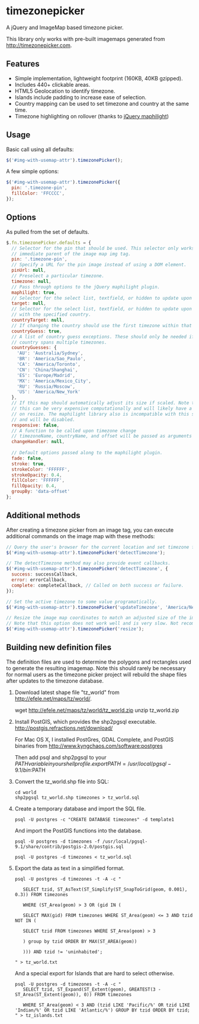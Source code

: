 timezonepicker
==============

A jQuery and ImageMap based timezone picker.

This library only works with pre-built imagemaps generated from
http://timezonepicker.com.

Features
--------

- Simple implementation, lightweight footprint (160KB, 40KB gzipped).
- Includes 440+ clickable areas.
- HTML5 Geolocation to identify timezone.
- Islands include padding to increase ease of selection.
- Country mapping can be used to set timezone and country at the same time.
- Timezone highlighting on rollover (thanks to [jQuery maphilight](http://davidlynch.org/projects/maphilight/docs/))

Usage
-----

Basic call using all defaults:
```javascript
$('#img-with-usemap-attr').timezonePicker();
```

A few simple options:
```javascript
$('#img-with-usemap-attr').timezonePicker({
  pin: '.timezone-pin',
  fillColor: 'FFCCCC',
});
```

Options
-------
As pulled from the set of defaults.

```javascript
$.fn.timezonePicker.defaults = {
  // Selector for the pin that should be used. This selector only works in the
  // immediate parent of the image map img tag.
  pin: '.timezone-pin',
  // Specify a URL for the pin image instead of using a DOM element.
  pinUrl: null,
  // Preselect a particular timezone.
  timezone: null,
  // Pass through options to the jQuery maphilight plugin.
  maphilight: true,
  // Selector for the select list, textfield, or hidden to update upon click.
  target: null,
  // Selector for the select list, textfield, or hidden to update upon click
  // with the specified country.
  countryTarget: null,
  // If changing the country should use the first timezone within that country.
  countryGuess: true,
  // A list of country guess exceptions. These should only be needed if a
  // country spans multiple timezones.
  countryGuesses: {
    'AU': 'Australia/Sydney',
    'BR': 'America/Sao_Paulo',
    'CA': 'America/Toronto',
    'CN': 'China/Shanghai',
    'ES': 'Europe/Madrid',
    'MX': 'America/Mexico_City',
    'RU': 'Russia/Moscow',
    'US': 'America/New_York'
  },
  // If this map should automatically adjust its size if scaled. Note that
  // this can be very expensive computationally and will likely have a delay
  // on resize. The maphilight library also is incompatible with this setting
  // and will be disabled.
  responsive: false,
  // A function to be called upon timezone change
  // timezoneName, countryName, and offset will be passed as arguments
  changeHandler: null,
  
  // Default options passed along to the maphilight plugin.
  fade: false,
  stroke: true,
  strokeColor: 'FFFFFF',
  strokeOpacity: 0.4,
  fillColor: 'FFFFFF',
  fillOpacity: 0.4,
  groupBy: 'data-offset'
};
```

Additional methods
------------------
After creating a timezone picker from an image tag, you can execute additional
commands on the image map with these methods:

```javascript
// Query the user's browser for the current location and set timezone from that.
$('#img-with-usemap-attr').timezonePicker('detectTimezone');

// The detectTimezone method may also provide event callbacks.
$('#img-with-usemap-attr').timezonePicker('detectTimezone', {
  success: successCallback,
  error: errorCallback,
  complete: completeCallback, // Called on both success or failure.
});

// Set the active timezone to some value programatically.
$('#img-with-usemap-attr').timezonePicker('updateTimezone', 'America/New_York');

// Resize the image map coordinates to match an adjusted size of the image.
// Note that this option does not work well and is very slow. Not recommended.
$('#img-with-usemap-attr').timezonePicker('resize');
```

Building new definition files
-----------------------------

The definition files are used to determine the polygons and rectangles used to
generate the resulting imagemap. Note this should rarely be necessary for normal
users as the timezone picker project will rebuild the shape files after updates
to the timezone database.

1. Download latest shape file "tz_world" from
   http://efele.net/maps/tz/world/.

   wget http://efele.net/maps/tz/world/tz_world.zip
   unzip tz_world.zip

2. Install PostGIS, which provides the shp2pgsql executable.
   http://postgis.refractions.net/download/

   For Mac OS X, I installed PostGres, GDAL Complete, and PostGIS binaries from
   http://www.kyngchaos.com/software:postgres

   Then add psql and shp2pgsql to your $PATH variable in your shell profile.
   export PATH=/usr/local/pgsql-9.1/bin:$PATH

3. Convert the tz_world.shp file into SQL:

   ```
   cd world
   shp2pgsql tz_world.shp timezones > tz_world.sql
   ```

4. Create a temporary database and import the SQL file.

   ```
   psql -U postgres -c "CREATE DATABASE timezones" -d template1
   ```

   And import the PostGIS functions into the database.

   ```
   psql -U postgres -d timezones -f /usr/local/pgsql-9.1/share/contrib/postgis-2.0/postgis.sql

   psql -U postgres -d timezones < tz_world.sql
   ```

5. Export the data as text in a simplified format.

   ```
   psql -U postgres -d timezones -t -A -c "

      SELECT tzid, ST_AsText(ST_Simplify(ST_SnapToGrid(geom, 0.001), 0.3)) FROM timezones 

      WHERE (ST_Area(geom) > 3 OR (gid IN (

      SELECT MAX(gid) FROM timezones WHERE ST_Area(geom) <= 3 AND tzid NOT IN (

      SELECT tzid FROM timezones WHERE ST_Area(geom) > 3

      ) group by tzid ORDER BY MAX(ST_AREA(geom))

      ))) AND tzid != 'uninhabited';

   " > tz_world.txt
   ```

   And a special export for Islands that are hard to select otherwise.

   ```
   psql -U postgres -d timezones -t -A -c "
      SELECT tzid, ST_Expand(ST_Extent(geom), GREATEST(3 - ST_Area(ST_Extent(geom)), 0)) FROM timezones

      WHERE ST_Area(geom) < 3 AND (tzid LIKE 'Pacific/%' OR tzid LIKE 'Indian/%' OR tzid LIKE 'Atlantic/%') GROUP BY tzid ORDER BY tzid;
   " > tz_islands.txt
   ```
